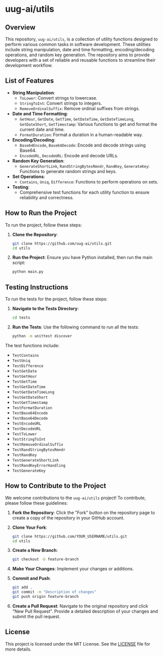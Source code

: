 # uug-ai/utils

## Overview
This repository, `uug-ai/utils`, is a collection of utility functions designed to perform various common tasks in software development. These utilities include string manipulation, date and time formatting, encoding/decoding operations, and random key generation. The repository aims to provide developers with a set of reliable and reusable functions to streamline their development workflow.

## List of Features
- **String Manipulation**:
  - `ToLower`: Convert strings to lowercase.
  - `StringToInt`: Convert strings to integers.
  - `RemoveOrdinalSuffix`: Remove ordinal suffixes from strings.
- **Date and Time Formatting**:
  - `GetHour`, `GetDate`, `GetTime`, `GetDateTime`, `GetDateTimeLong`, `GetDateShort`, `GetTimestamp`: Various functions to get and format the current date and time.
  - `FormatDuration`: Format a duration in a human-readable way.
- **Encoding/Decoding**:
  - `Base64Encode`, `Base64Decode`: Encode and decode strings using Base64.
  - `EncodeURL`, `DecodeURL`: Encode and decode URLs.
- **Random Key Generation**:
  - `GenerateShortLink`, `RandStringBytesRmndr`, `RandKey`, `GenerateKey`: Functions to generate random strings and keys.
- **Set Operations**:
  - `Contains`, `Uniq`, `Difference`: Functions to perform operations on sets.
- **Testing**:
  - Comprehensive test functions for each utility function to ensure reliability and correctness.

## How to Run the Project
To run the project, follow these steps:

1. **Clone the Repository**:
   ```bash
   git clone https://github.com/uug-ai/utils.git
   cd utils
   ```

2. **Run the Project**:
   Ensure you have Python installed, then run the main script:
   ```bash
   python main.py
   ```

## Testing Instructions
To run the tests for the project, follow these steps:

1. **Navigate to the Tests Directory**:
   ```bash
   cd tests
   ```

2. **Run the Tests**:
   Use the following command to run all the tests:
   ```bash
   python -m unittest discover
   ```

The test functions include:
- `TestContains`
- `TestUniq`
- `TestDifference`
- `TestGetDate`
- `TestGetHour`
- `TestGetTime`
- `TestGetDateTime`
- `TestGetDateTimeLong`
- `TestGetDateShort`
- `TestGetTimestamp`
- `TestFormatDuration`
- `TestBase64Encode`
- `TestBase64Decode`
- `TestEncodeURL`
- `TestDecodeURL`
- `TestToLower`
- `TestStringToInt`
- `TestRemoveOrdinalSuffix`
- `TestRandStringBytesRmndr`
- `TestRandKey`
- `TestGenerateShortLink`
- `TestRandKeyErrorHandling`
- `TestGenerateKey`

## How to Contribute to the Project
We welcome contributions to the `uug-ai/utils` project! To contribute, please follow these guidelines:

1. **Fork the Repository**:
   Click the "Fork" button on the repository page to create a copy of the repository in your GitHub account.

2. **Clone Your Fork**:
   ```bash
   git clone https://github.com/YOUR_USERNAME/utils.git
   cd utils
   ```

3. **Create a New Branch**:
   ```bash
   git checkout -b feature-branch
   ```

4. **Make Your Changes**:
   Implement your changes or additions.

5. **Commit and Push**:
   ```bash
   git add .
   git commit -m "Description of changes"
   git push origin feature-branch
   ```

6. **Create a Pull Request**:
   Navigate to the original repository and click "New Pull Request". Provide a detailed description of your changes and submit the pull request.

## License
This project is licensed under the MIT License. See the [LICENSE](LICENSE) file for more details.